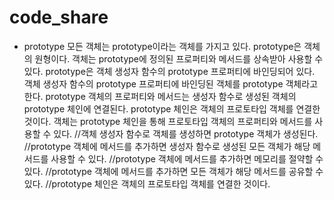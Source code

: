 # code_share
- prototype
모든 객체는 prototype이라는 객체를 가지고 있다.
prototype은 객체의 원형이다.
객체는 prototype에 정의된 프로퍼티와 메서드를 상속받아 사용할 수 있다.
prototype은 객체 생성자 함수의 prototype 프로퍼티에 바인딩되어 있다.
객체 생성자 함수의 prototype 프로퍼티에 바인딩된 객체를 prototype 객체라고 한다.
prototype 객체의 프로퍼티와 메서드는 생성자 함수로 생성된 객체의 prototype 체인에 연결된다.
prototype 체인은 객체의 프로토타입 객체를 연결한 것이다.
객체는 prototype 체인을 통해 프로토타입 객체의 프로퍼티와 메서드를 사용할 수 있다.
//객체 생성자 함수로 객체를 생성하면 prototype 객체가 생성된다.
//prototype 객체에 메서드를 추가하면 생성자 함수로 생성된 모든 객체가 해당 메서드를 사용할 수 있다.
//prototype 객체에 메서드를 추가하면 메모리를 절약할 수 있다.
//prototype 객체에 메서드를 추가하면 모든 객체가 해당 메서드를 공유할 수 있다.
//prototype 체인은 객체의 프로토타입 객체를 연결한 것이다.
